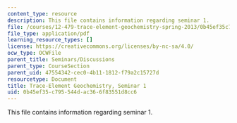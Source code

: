 ```yaml
---
content_type: resource
description: This file contains information regarding seminar 1.
file: /courses/12-479-trace-element-geochemistry-spring-2013/0b45ef35c795544dac366f83551d8cc6_MIT12_479S13_Seminar1.pdf
file_type: application/pdf
learning_resource_types: []
license: https://creativecommons.org/licenses/by-nc-sa/4.0/
ocw_type: OCWFile
parent_title: Seminars/Discussions
parent_type: CourseSection
parent_uid: 47554342-cec0-4b11-1812-f79a2c15727d
resourcetype: Document
title: Trace-Element Geochemistry, Seminar 1
uid: 0b45ef35-c795-544d-ac36-6f83551d8cc6
---
```

This file contains information regarding seminar 1.